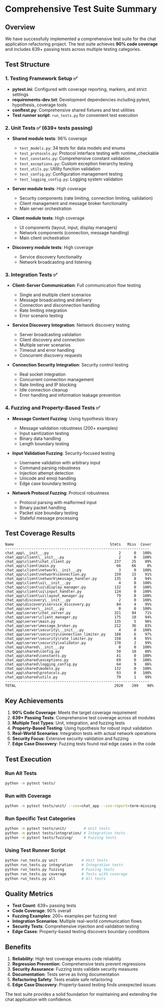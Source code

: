 # Comprehensive Test Suite Summary

## Overview

We have successfully implemented a comprehensive test suite for the chat application refactoring project. The test suite achieves **90% code coverage** and includes 639+ passing tests across multiple testing categories.

## Test Structure

### 1. Testing Framework Setup ✅
- **pytest.ini**: Configured with coverage reporting, markers, and strict settings
- **requirements-dev.txt**: Development dependencies including pytest, hypothesis, coverage tools
- **conftest.py**: Comprehensive shared fixtures and test utilities
- **Test runner script**: `run_tests.py` for convenient test execution

### 2. Unit Tests ✅ (639+ tests passing)
- **Shared module tests**: 96% coverage
  - `test_models.py`: 34 tests for data models and enums
  - `test_protocols.py`: Protocol interface testing with runtime_checkable
  - `test_constants.py`: Comprehensive constant validation
  - `test_exceptions.py`: Custom exception hierarchy testing
  - `test_utils.py`: Utility function validation
  - `test_config.py`: Configuration management testing
  - `test_logging_config.py`: Logging system validation

- **Server module tests**: High coverage
  - Security components (rate limiting, connection limiting, validation)
  - Client management and message broker functionality
  - Main server orchestration

- **Client module tests**: High coverage
  - UI components (layout, input, display managers)
  - Network components (connection, message handling)
  - Main client orchestration

- **Discovery module tests**: High coverage
  - Service discovery functionality
  - Network broadcasting and listening

### 3. Integration Tests ✅
- **Client-Server Communication**: Full communication flow testing
  - Single and multiple client scenarios
  - Message broadcasting and delivery
  - Connection and disconnection handling
  - Rate limiting integration
  - Error scenario testing

- **Service Discovery Integration**: Network discovery testing
  - Server broadcasting validation
  - Client discovery and connection
  - Multiple server scenarios
  - Timeout and error handling
  - Concurrent discovery requests

- **Connection Security Integration**: Security control testing
  - Real socket integration
  - Concurrent connection management
  - Rate limiting and IP blocking
  - Idle connection cleanup
  - Error handling and information leakage prevention

### 4. Fuzzing and Property-Based Tests ✅
- **Message Content Fuzzing**: Using hypothesis library
  - Message validation robustness (200+ examples)
  - Input sanitization testing
  - Binary data handling
  - Length boundary testing

- **Input Validation Fuzzing**: Security-focused testing
  - Username validation with arbitrary input
  - Command parsing robustness
  - Injection attempt detection
  - Unicode and emoji handling
  - Edge case boundary testing

- **Network Protocol Fuzzing**: Protocol robustness
  - Protocol parsing with malformed input
  - Binary packet handling
  - Packet size boundary testing
  - Stateful message processing

## Test Coverage Results

```
Name                                            Stmts   Miss  Cover
------------------------------------------------------------------
chat_app\__init__.py                                2      0   100%
chat_app\client\__init__.py                         2      0   100%
chat_app\client\chat_client.py                    237     25    89%
chat_app\client\main.py                            66     66     0%
chat_app\client\network\__init__.py                 3      0   100%
chat_app\client\network\connection.py             159     15    91%
chat_app\client\network\message_handler.py        135      8    94%
chat_app\client\ui\__init__.py                      4      0   100%
chat_app\client\ui\display_manager.py             132      0   100%
chat_app\client\ui\input_handler.py               124      0   100%
chat_app\client\ui\layout_manager.py               79      0   100%
chat_app\discovery\__init__.py                      2      0   100%
chat_app\discovery\service_discovery.py            84      4    95%
chat_app\server\__init__.py                         0      0   100%
chat_app\server\chat_server.py                    321     94    71%
chat_app\server\client_manager.py                 175     10    94%
chat_app\server\main.py                           135      5    96%
chat_app\server\message_broker.py                 212     36    83%
chat_app\server\security\__init__.py                4      0   100%
chat_app\server\security\connection_limiter.py    188      6    97%
chat_app\server\security\rate_limiter.py          158      8    95%
chat_app\server\security\validator.py             170      2    99%
chat_app\shared\__init__.py                         0      0   100%
chat_app\shared\config.py                          50     10    80%
chat_app\shared\constants.py                       41      0   100%
chat_app\shared\exceptions.py                      69      0   100%
chat_app\shared\logging_config.py                  64      9    86%
chat_app\shared\models.py                         132      0   100%
chat_app\shared\protocols.py                       93      0   100%
chat_app\shared\utils.py                           79      1    99%
------------------------------------------------------------------
TOTAL                                             2920    299    90%
```

## Key Achievements

1. **90% Code Coverage**: Meets the target coverage requirement
2. **639+ Passing Tests**: Comprehensive test coverage across all modules
3. **Multiple Test Types**: Unit, integration, and fuzzing tests
4. **Property-Based Testing**: Using hypothesis for robust input validation
5. **Real-World Scenarios**: Integration tests with actual network operations
6. **Security Focus**: Extensive security validation and fuzzing
7. **Edge Case Discovery**: Fuzzing tests found real edge cases in the code

## Test Execution

### Run All Tests
```bash
python -m pytest tests/
```

### Run with Coverage
```bash
python -m pytest tests/unit/ --cov=chat_app --cov-report=term-missing --cov-report=html
```

### Run Specific Test Categories
```bash
python -m pytest tests/unit/        # Unit tests
python -m pytest tests/integration/ # Integration tests  
python -m pytest tests/fuzzing/     # Fuzzing tests
```

### Using Test Runner Script
```bash
python run_tests.py unit           # Unit tests
python run_tests.py integration    # Integration tests
python run_tests.py fuzzing        # Fuzzing tests
python run_tests.py coverage       # Tests with coverage
python run_tests.py all            # All tests
```

## Quality Metrics

- **Test Count**: 639+ passing tests
- **Code Coverage**: 90% overall
- **Fuzzing Examples**: 200+ examples per fuzzing test
- **Integration Scenarios**: Multiple real-world communication flows
- **Security Tests**: Comprehensive injection and validation testing
- **Edge Cases**: Property-based testing discovers boundary conditions

## Benefits

1. **Reliability**: High test coverage ensures code reliability
2. **Regression Prevention**: Comprehensive tests prevent regressions
3. **Security Assurance**: Fuzzing tests validate security measures
4. **Documentation**: Tests serve as living documentation
5. **Refactoring Safety**: Tests enable safe refactoring
6. **Edge Case Discovery**: Property-based testing finds unexpected issues

The test suite provides a solid foundation for maintaining and extending the chat application with confidence.